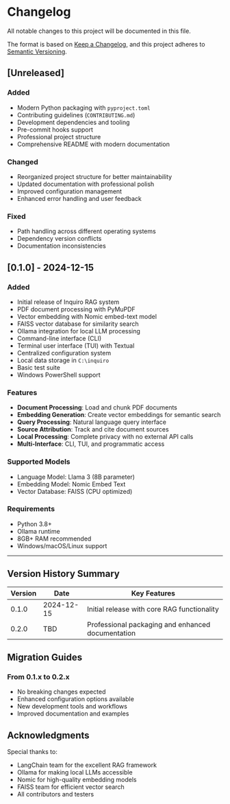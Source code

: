 # Changelog

All notable changes to this project will be documented in this file.

The format is based on [Keep a Changelog](https://keepachangelog.com/en/1.0.0/),
and this project adheres to [Semantic Versioning](https://semver.org/spec/v2.0.0.html).

## [Unreleased]

### Added
- Modern Python packaging with `pyproject.toml`
- Contributing guidelines (`CONTRIBUTING.md`)
- Development dependencies and tooling
- Pre-commit hooks support
- Professional project structure
- Comprehensive README with modern documentation

### Changed
- Reorganized project structure for better maintainability
- Updated documentation with professional polish
- Improved configuration management
- Enhanced error handling and user feedback

### Fixed
- Path handling across different operating systems
- Dependency version conflicts
- Documentation inconsistencies

## [0.1.0] - 2024-12-15

### Added
- Initial release of Inquiro RAG system
- PDF document processing with PyMuPDF
- Vector embedding with Nomic embed-text model
- FAISS vector database for similarity search
- Ollama integration for local LLM processing
- Command-line interface (CLI)
- Terminal user interface (TUI) with Textual
- Centralized configuration system
- Local data storage in `C:\inquiro`
- Basic test suite
- Windows PowerShell support

### Features
- **Document Processing**: Load and chunk PDF documents
- **Embedding Generation**: Create vector embeddings for semantic search
- **Query Processing**: Natural language query interface
- **Source Attribution**: Track and cite document sources
- **Local Processing**: Complete privacy with no external API calls
- **Multi-Interface**: CLI, TUI, and programmatic access

### Supported Models
- Language Model: Llama 3 (8B parameter)
- Embedding Model: Nomic Embed Text
- Vector Database: FAISS (CPU optimized)

### Requirements
- Python 3.8+
- Ollama runtime
- 8GB+ RAM recommended
- Windows/macOS/Linux support

---

## Version History Summary

| Version | Date | Key Features |
|---------|------|--------------|
| 0.1.0 | 2024-12-15 | Initial release with core RAG functionality |
| 0.2.0 | TBD | Professional packaging and enhanced documentation |

## Migration Guides

### From 0.1.x to 0.2.x
- No breaking changes expected
- Enhanced configuration options available
- New development tools and workflows
- Improved documentation and examples

## Acknowledgments

Special thanks to:
- LangChain team for the excellent RAG framework
- Ollama for making local LLMs accessible
- Nomic for high-quality embedding models
- FAISS team for efficient vector search
- All contributors and testers
